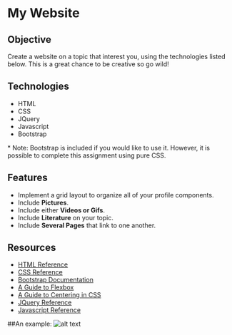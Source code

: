 # My Website

## Objective
Create a website on a topic that interest you, using the technologies listed below. This is a great chance to be creative so go wild!

## Technologies
- HTML
- CSS
- JQuery
- Javascript
- Bootstrap

\* Note: Bootstrap is included if you would like to use it. However, it is possible to complete this assignment using pure CSS.

## Features
- Implement a grid layout to organize all of your profile components.
- Include **Pictures**.
- Include either **Videos or Gifs**.
- Include **Literature** on your topic.
- Include **Several Pages** that link to one another.

## Resources
- [HTML Reference](https://developer.mozilla.org/en-US/docs/Web/HTML)
- [CSS Reference](https://developer.mozilla.org/en-US/docs/Web/CSS)
- [Bootstrap Documentation](https://getbootstrap.com)
- [A Guide to Flexbox](https://css-tricks.com/snippets/css/a-guide-to-flexbox/)
- [A Guide to Centering in CSS](https://css-tricks.com/centering-css-complete-guide/)
- [JQuery Reference](http://code.jquery.com/)
- [Javascript Reference](https://developer.mozilla.org/en-US/docs/Web/JavaScript)


##An example:
![alt text](http://68.media.tumblr.com/8838cd7ec8acc34fdf06041f0d8b5b5a/tumblr_o1kd7f6R3q1trhwe5o1_500.gif)
